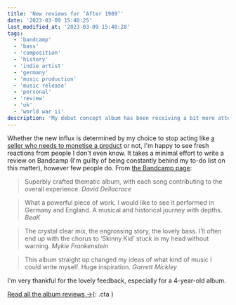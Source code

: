 ```yaml
---
title: 'New reviews for ‘After 1989’'
date: '2023-03-09 15:40:25'
last_modified_at: '2023-03-09 15:40:28'
tags:
  - 'bandcamp'
  - 'bass'
  - 'composition'
  - 'history'
  - 'indie artist'
  - 'germany'
  - 'music production'
  - 'music release'
  - 'personal'
  - 'review'
  - 'uk'
  - 'world war ii'
description: 'My debut concept album has been receiving a bit more attention recently, especially after I stopped trying to sell it.'
---
```

Whether the new influx is determined by my choice to stop acting like [a seller who needs to monetise a product](/blog/de-brand/) or not, I'm happy to see fresh reactions from people I don't even know. It takes a minimal effort to write a review on Bandcamp (I'm guilty of being constantly behind my to-do list on this matter), however few people do. From [the Bandcamp page](https://minutestomidnight.bandcamp.com/album/after-1989-a-trip-to-freedom):

> Superbly crafted thematic album, with each song contributing to the overall experience. 
<cite>David Dellacroce</cite>

> What a powerful piece of work. I would like to see it performed in Germany and England.
A musical and historical journey with depths.
<cite>BeaK</cite>

> The crystal clear mix, the engrossing story, the lovely bass. I’ll often end up with the chorus to ‘Skinny Kid’ stuck in my head without warning.
<cite>Mykie Frankenstein</cite>

> This album straight up changed my ideas of what kind of music I could write myself. Huge inspiration. 
<cite>Garrett Mickley</cite>

I'm very thankful for the lovely feedback, especially for a 4-year-old album.

[Read all the album reviews&nbsp;&rarr;](/blog/after-1989-reviews/){: .cta }
